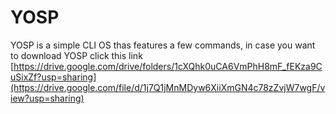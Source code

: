 # YOSP
YOSP is a simple CLI OS thas features a few commands, in case you want to download YOSP click this link [https://drive.google.com/drive/folders/1cXQhk0uCA6VmPhH8mF_fEKza9CuSixZf?usp=sharing](https://drive.google.com/file/d/1j7Q1jMnMDyw6XiiXmGN4c78zZvjW7wgF/view?usp=sharing)
